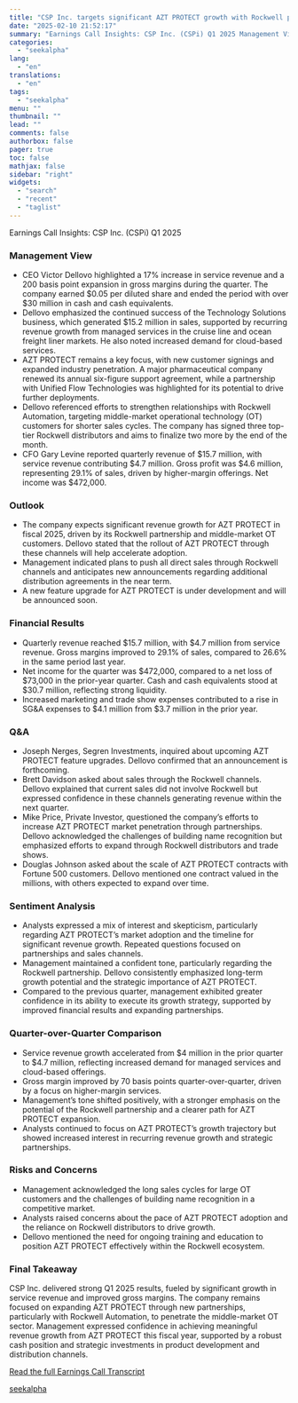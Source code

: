 ```yaml
---
title: "CSP Inc. targets significant AZT PROTECT growth with Rockwell partnership in FY2025"
date: "2025-02-10 21:52:17"
summary: "Earnings Call Insights: CSP Inc. (CSPi) Q1 2025 Management View CEO Victor Dellovo highlighted a 17% increase in service revenue and a 200 basis point expansion in gross margins during the quarter. The company earned $0.05 per diluted share and ended the period with over $30 million in cash and..."
categories:
  - "seekalpha"
lang:
  - "en"
translations:
  - "en"
tags:
  - "seekalpha"
menu: ""
thumbnail: ""
lead: ""
comments: false
authorbox: false
pager: true
toc: false
mathjax: false
sidebar: "right"
widgets:
  - "search"
  - "recent"
  - "taglist"
---
```


Earnings Call Insights: CSP Inc. (CSPi) Q1 2025

### Management View

* CEO Victor Dellovo highlighted a 17% increase in service revenue and a 200 basis point expansion in gross margins during the quarter. The company earned $0.05 per diluted share and ended the period with over $30 million in cash and cash equivalents.
* Dellovo emphasized the continued success of the Technology Solutions business, which generated $15.2 million in sales, supported by recurring revenue growth from managed services in the cruise line and ocean freight liner markets. He also noted increased demand for cloud-based services.
* AZT PROTECT remains a key focus, with new customer signings and expanded industry penetration. A major pharmaceutical company renewed its annual six-figure support agreement, while a partnership with Unified Flow Technologies was highlighted for its potential to drive further deployments.
* Dellovo referenced efforts to strengthen relationships with Rockwell Automation, targeting middle-market operational technology (OT) customers for shorter sales cycles. The company has signed three top-tier Rockwell distributors and aims to finalize two more by the end of the month.
* CFO Gary Levine reported quarterly revenue of $15.7 million, with service revenue contributing $4.7 million. Gross profit was $4.6 million, representing 29.1% of sales, driven by higher-margin offerings. Net income was $472,000.

### Outlook

* The company expects significant revenue growth for AZT PROTECT in fiscal 2025, driven by its Rockwell partnership and middle-market OT customers. Dellovo stated that the rollout of AZT PROTECT through these channels will help accelerate adoption.
* Management indicated plans to push all direct sales through Rockwell channels and anticipates new announcements regarding additional distribution agreements in the near term.
* A new feature upgrade for AZT PROTECT is under development and will be announced soon.

### Financial Results

* Quarterly revenue reached $15.7 million, with $4.7 million from service revenue. Gross margins improved to 29.1% of sales, compared to 26.6% in the same period last year.
* Net income for the quarter was $472,000, compared to a net loss of $73,000 in the prior-year quarter. Cash and cash equivalents stood at $30.7 million, reflecting strong liquidity.
* Increased marketing and trade show expenses contributed to a rise in SG&A expenses to $4.1 million from $3.7 million in the prior year.

### Q&A

* Joseph Nerges, Segren Investments, inquired about upcoming AZT PROTECT feature upgrades. Dellovo confirmed that an announcement is forthcoming.
* Brett Davidson asked about sales through the Rockwell channels. Dellovo explained that current sales did not involve Rockwell but expressed confidence in these channels generating revenue within the next quarter.
* Mike Price, Private Investor, questioned the company’s efforts to increase AZT PROTECT market penetration through partnerships. Dellovo acknowledged the challenges of building name recognition but emphasized efforts to expand through Rockwell distributors and trade shows.
* Douglas Johnson asked about the scale of AZT PROTECT contracts with Fortune 500 customers. Dellovo mentioned one contract valued in the millions, with others expected to expand over time.

### Sentiment Analysis

* Analysts expressed a mix of interest and skepticism, particularly regarding AZT PROTECT’s market adoption and the timeline for significant revenue growth. Repeated questions focused on partnerships and sales channels.
* Management maintained a confident tone, particularly regarding the Rockwell partnership. Dellovo consistently emphasized long-term growth potential and the strategic importance of AZT PROTECT.
* Compared to the previous quarter, management exhibited greater confidence in its ability to execute its growth strategy, supported by improved financial results and expanding partnerships.

### Quarter-over-Quarter Comparison

* Service revenue growth accelerated from $4 million in the prior quarter to $4.7 million, reflecting increased demand for managed services and cloud-based offerings.
* Gross margin improved by 70 basis points quarter-over-quarter, driven by a focus on higher-margin services.
* Management’s tone shifted positively, with a stronger emphasis on the potential of the Rockwell partnership and a clearer path for AZT PROTECT expansion.
* Analysts continued to focus on AZT PROTECT’s growth trajectory but showed increased interest in recurring revenue growth and strategic partnerships.

### Risks and Concerns

* Management acknowledged the long sales cycles for large OT customers and the challenges of building name recognition in a competitive market.
* Analysts raised concerns about the pace of AZT PROTECT adoption and the reliance on Rockwell distributors to drive growth.
* Dellovo mentioned the need for ongoing training and education to position AZT PROTECT effectively within the Rockwell ecosystem.

### Final Takeaway

CSP Inc. delivered strong Q1 2025 results, fueled by significant growth in service revenue and improved gross margins. The company remains focused on expanding AZT PROTECT through new partnerships, particularly with Rockwell Automation, to penetrate the middle-market OT sector. Management expressed confidence in achieving meaningful revenue growth from AZT PROTECT this fiscal year, supported by a robust cash position and strategic investments in product development and distribution channels.

[Read the full Earnings Call Transcript](https://seekingalpha.com/symbol/CSPI/earnings/transcripts)

[seekalpha](https://seekingalpha.com/news/4405729-csp-inc-targets-significant-azt-protect-growth-with-rockwell-partnership-in-fy2025)
